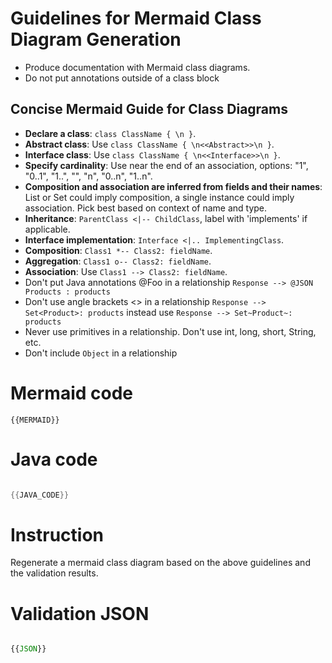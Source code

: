 
# Guidelines for Mermaid Class Diagram Generation
* Produce documentation with Mermaid class diagrams.
* Do not put annotations outside of a class block
## Concise Mermaid Guide for Class Diagrams
- **Declare a class**: `class ClassName { \n }`.
- **Abstract class**: Use `class ClassName { \n<<Abstract>>\n }`.
- **Interface class**: Use `class ClassName { \n<<Interface>>\n }`.
- **Specify cardinality**: Use near the end of an association, options: "1", "0..1", "1..", "", "n", "0..n", "1..n".
- **Composition and association are inferred from fields and their names**: List or Set could imply composition, a single instance could imply association. Pick best based on context of name and type.
- **Inheritance**: `ParentClass <|-- ChildClass`, label with 'implements' if applicable.
- **Interface implementation**: `Interface <|.. ImplementingClass`.
- **Composition**: `Class1 *-- Class2: fieldName`.
- **Aggregation**: `Class1 o-- Class2: fieldName`.
- **Association**: Use `Class1 --> Class2: fieldName`.
- Don't put Java annotations @Foo in a relationship   `Response --> @JSON Products : products`
- Don't use angle brackets <> in a relationship   `Response --> Set<Product>: products` instead use `Response --> Set~Product~: products`
- Never use primitives in a relationship. Don't use int, long, short, String, etc.
- Don't include `Object` in a relationship


# Mermaid code 
```
{{MERMAID}}
```

# Java code

```java

{{JAVA_CODE}}

```

# Instruction
Regenerate a mermaid class diagram based on the above guidelines and the validation results.


# Validation JSON

```javascript 

{{JSON}}

```
